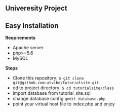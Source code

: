Univeresity Project
-----------------

Easy Installation
-----------------
**Requirements**
- Apache server
- php>=5.6
- MySQL

**Steps**
- Clone this repository: `$ git clone git@github.com:alvibd/tutorialsite.git`
- cd to project directory: `$ cd tutorialsite/class`
- import database from tutorial_site.sql
- change database config `gedit database.php`
- point your virtual host file to index.php and enjoy
